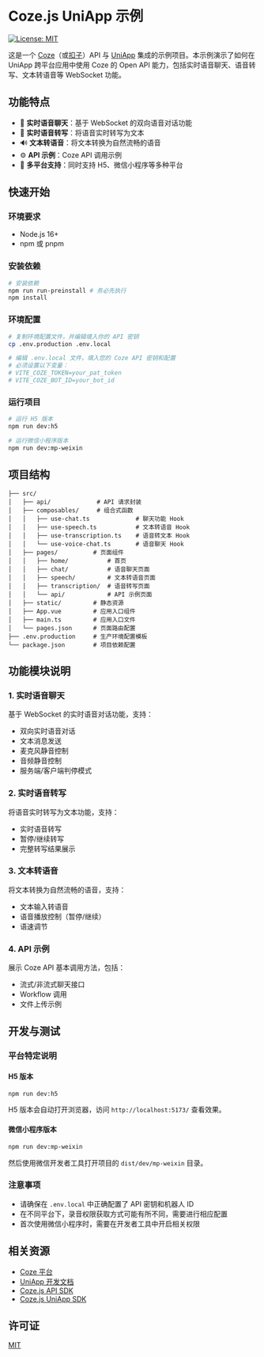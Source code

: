 # Coze.js UniApp 示例

[![License: MIT](https://img.shields.io/badge/License-MIT-yellow.svg)](https://opensource.org/licenses/MIT)

这是一个 [Coze](https://www.coze.com)（或[扣子](https://www.coze.cn)）API 与 [UniApp](https://uniapp.dcloud.net.cn/) 集成的示例项目。本示例演示了如何在 UniApp 跨平台应用中使用 Coze 的 Open API 能力，包括实时语音聊天、语音转写、文本转语音等 WebSocket 功能。

## 功能特点

- 🎤 **实时语音聊天**：基于 WebSocket 的双向语音对话功能
- 📝 **实时语音转写**：将语音实时转写为文本
- 🔊 **文本转语音**：将文本转换为自然流畅的语音
- ⚙️ **API 示例**：Coze API 调用示例
- 📱 **多平台支持**：同时支持 H5、微信小程序等多种平台

## 快速开始

### 环境要求

- Node.js 16+
- npm 或 pnpm

### 安装依赖

```bash
# 安装依赖
npm run run-preinstall # 务必先执行
npm install
```

### 环境配置

```bash
# 复制环境配置文件，并编辑填入你的 API 密钥
cp .env.production .env.local

# 编辑 .env.local 文件，填入您的 Coze API 密钥和配置
# 必须设置以下变量：
# VITE_COZE_TOKEN=your_pat_token
# VITE_COZE_BOT_ID=your_bot_id
```

### 运行项目

```bash
# 运行 H5 版本
npm run dev:h5

# 运行微信小程序版本
npm run dev:mp-weixin
```

## 项目结构

```
├── src/
│   ├── api/             # API 请求封装
│   ├── composables/     # 组合式函数
│   │   ├── use-chat.ts             # 聊天功能 Hook
│   │   ├── use-speech.ts           # 文本转语音 Hook
│   │   ├── use-transcription.ts    # 语音转文本 Hook
│   │   └── use-voice-chat.ts       # 语音聊天 Hook
│   ├── pages/          # 页面组件
│   │   ├── home/           # 首页
│   │   ├── chat/           # 语音聊天页面
│   │   ├── speech/         # 文本转语音页面
│   │   ├── transcription/  # 语音转写页面
│   │   └── api/            # API 示例页面
│   ├── static/         # 静态资源
│   ├── App.vue         # 应用入口组件
│   ├── main.ts         # 应用入口文件
│   └── pages.json      # 页面路由配置
├── .env.production     # 生产环境配置模板
└── package.json        # 项目依赖配置
```

## 功能模块说明

### 1. 实时语音聊天

基于 WebSocket 的实时语音对话功能，支持：

- 双向实时语音对话
- 文本消息发送
- 麦克风静音控制
- 音频静音控制
- 服务端/客户端判停模式

### 2. 实时语音转写

将语音实时转写为文本功能，支持：

- 实时语音转写
- 暂停/继续转写
- 完整转写结果展示

### 3. 文本转语音

将文本转换为自然流畅的语音，支持：

- 文本输入转语音
- 语音播放控制（暂停/继续）
- 语速调节

### 4. API 示例

展示 Coze API 基本调用方法，包括：

- 流式/非流式聊天接口
- Workflow 调用
- 文件上传示例

## 开发与测试

### 平台特定说明

#### H5 版本

```bash
npm run dev:h5
```

H5 版本会自动打开浏览器，访问 `http://localhost:5173/` 查看效果。

#### 微信小程序版本

```bash
npm run dev:mp-weixin
```

然后使用微信开发者工具打开项目的 `dist/dev/mp-weixin` 目录。

### 注意事项

- 请确保在 `.env.local` 中正确配置了 API 密钥和机器人 ID
- 在不同平台下，录音权限获取方式可能有所不同，需要进行相应配置
- 首次使用微信小程序时，需要在开发者工具中开启相关权限

## 相关资源

- [Coze 平台](https://www.coze.cn)
- [UniApp 开发文档](https://uniapp.dcloud.net.cn/)
- [Coze.js API SDK](../../packages/coze-js/README.md)
- [Coze.js UniApp SDK](../../packages/coze-uniapp/README.md)

## 许可证

[MIT](../../LICENSE)

